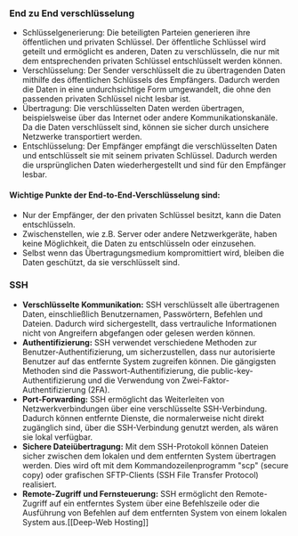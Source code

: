 ### End zu End verschlüsselung
- Schlüsselgenerierung: Die beteiligten Parteien generieren ihre öffentlichen und privaten Schlüssel. Der öffentliche Schlüssel wird geteilt und ermöglicht es anderen, Daten zu verschlüsseln, die nur mit dem entsprechenden privaten Schlüssel entschlüsselt werden können.
- Verschlüsselung: Der Sender verschlüsselt die zu übertragenden Daten mithilfe des öffentlichen Schlüssels des Empfängers. Dadurch werden die Daten in eine undurchsichtige Form umgewandelt, die ohne den passenden privaten Schlüssel nicht lesbar ist.
- Übertragung: Die verschlüsselten Daten werden übertragen, beispielsweise über das Internet oder andere Kommunikationskanäle. Da die Daten verschlüsselt sind, können sie sicher durch unsichere Netzwerke transportiert werden.
- Entschlüsselung: Der Empfänger empfängt die verschlüsselten Daten und entschlüsselt sie mit seinem privaten Schlüssel. Dadurch werden die ursprünglichen Daten wiederhergestellt und sind für den Empfänger lesbar.

#### Wichtige Punkte der End-to-End-Verschlüsselung sind:
- Nur der Empfänger, der den privaten Schlüssel besitzt, kann die Daten entschlüsseln.
- Zwischenstellen, wie z.B. Server oder andere Netzwerkgeräte, haben keine Möglichkeit, die Daten zu entschlüsseln oder einzusehen.
- Selbst wenn das Übertragungsmedium kompromittiert wird, bleiben die Daten geschützt, da sie verschlüsselt sind.


### SSH
- **Verschlüsselte Kommunikation:** SSH verschlüsselt alle übertragenen Daten, einschließlich Benutzernamen, Passwörtern, Befehlen und Dateien. Dadurch wird sichergestellt, dass vertrauliche Informationen nicht von Angreifern abgefangen oder gelesen werden können.
- **Authentifizierung:** SSH verwendet verschiedene Methoden zur Benutzer-Authentifizierung, um sicherzustellen, dass nur autorisierte Benutzer auf das entfernte System zugreifen können. Die gängigsten Methoden sind die Passwort-Authentifizierung, die public-key-Authentifizierung und die Verwendung von Zwei-Faktor-Authentifizierung (2FA).
- **Port-Forwarding:** SSH ermöglicht das Weiterleiten von Netzwerkverbindungen über eine verschlüsselte SSH-Verbindung. Dadurch können entfernte Dienste, die normalerweise nicht direkt zugänglich sind, über die SSH-Verbindung genutzt werden, als wären sie lokal verfügbar.
- **Sichere Dateiübertragung:** Mit dem SSH-Protokoll können Dateien sicher zwischen dem lokalen und dem entfernten System übertragen werden. Dies wird oft mit dem Kommandozeilenprogramm "scp" (secure copy) oder grafischen SFTP-Clients (SSH File Transfer Protocol) realisiert.
- **Remote-Zugriff und Fernsteuerung:** SSH ermöglicht den Remote-Zugriff auf ein entferntes System über eine Befehlszeile oder die Ausführung von Befehlen auf dem entfernten System von einem lokalen System aus.[[Deep-Web Hosting]]